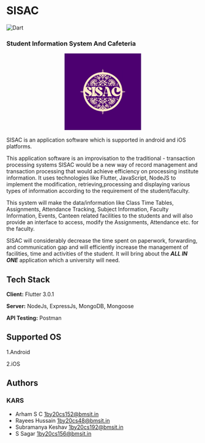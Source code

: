 # SISAC

![Dart](https://img.shields.io/badge/Flutter%20-Dart-brightgreen?style=flat-square&logo=dart)

### Student Information System And Cafeteria

<p align = "center"><img src="./assets/images/SISAC.png" width="200"></p>

SISAC is an application software which is supported in android and iOS platforms.

This application software is an improvisation to the traditional - transaction processing systems
SISAC would be a new way of record management and transaction processing that would
achieve efficiency on processing institute information. It uses technologies like Flutter,
JavaScript, NodeJS to implement the modification, retrieving,processing and displaying various types of information according to the requirement of the
student/faculty.

This system will make the data/information like Class Time Tables,
Assignments, Attendance Tracking, Subject Information, Faculty Information, Events,
Canteen related facilities to the students and will also provide an interface to access, modify
the Assignments, Attendance etc. for the faculty.

SISAC will considerably decrease the time spent on paperwork, forwarding, and
communication gap and will efficiently increase the management of facilities, time and
activities of the student. It will bring about the **_ALL IN ONE_** application which a university
will need.

## Tech Stack

**Client:** Flutter 3.0.1

**Server:** NodeJs, ExpressJs, MongoDB, Mongoose

**API Testing:** Postman

## Supported OS

1.Android

2.iOS

## Authors

### KARS

- Arham S C 1by20cs152@bmsit.in
- Rayees Hussain 1by20cs48@bmsit.in
- Subramanya Keshav 1by20cs192@bmsit.in
- S Sagar 1by20cs156@bmsit.in
